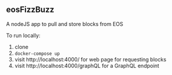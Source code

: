 ## eosFizzBuzz

A nodeJS app to pull and store blocks from EOS

To run locally:

1. clone
2. `docker-compose up`
3. visit http://localhost:4000/ for web page for requesting blocks
4. visit http://localhost:4000/graphQL for a GraphQL endpoint

